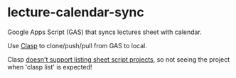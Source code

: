 # lecture-calendar-sync
Google Apps Script (GAS) that syncs lectures sheet with calendar.

Use [Clasp](https://github.com/google/clasp#list) to clone/push/pull from GAS to local. 

Clasp [doesn't support listing sheet script projects](https://github.com/google/clasp/issues/574), so not seeing the project when 'clasp list' is expected!

